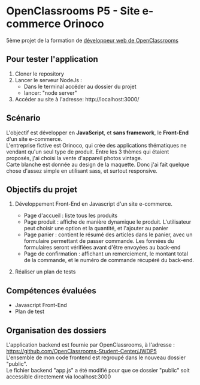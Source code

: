 # OpenClassrooms P5 - Site e-commerce Orinoco
5ème projet de la formation de [développeur web de OpenClassrooms](https://openclassrooms.com/fr/paths/185-developpeur-web)

## Pour tester l'application
1. Cloner le repository
2. Lancer le serveur NodeJs :
    - Dans le terminal accéder au dossier du projet
    - lancer: "node server"
3. Accéder au site à l'adresse: http://localhost:3000/

## Scénario
L'objectif est développer en **JavaScript**, et **sans framework**, le **Front-End** d'un site e-commerce.  
L'entreprise fictive est Orinoco, qui crée des applications thématiques ne vendant qu'un seul type de produit. Entre les 3 thèmes qui étaient proposés, j'ai choisi la vente d'appareil photos vintage.  
Carte blanche est donnée au design de la maquette. Donc j'ai fait quelque chose d'assez simple en utilisant sass, et surtout responsive.

## Objectifs du projet
1. Développement Front-End en Javascript d'un site e-commerce.
    - Page d'accueil : liste tous les produits
    - Page produit : affiche de manière dynamique le produit. L'utilisateur peut choisir une option et la quantité, et l'ajouter au panier
    - Page panier : contient le résumé des articles dans le panier, avec un formulaire permettant de passer commande. Les fonnées du formulaires seront vérifiées avant d'être envoyées au back-end
    - Page de confirmation : affichant un remerciement, le montant total de la commande, et le numéro de commande récupéré du back-end.

2. Réaliser un plan de tests

## Compétences évaluées
- Javascript Front-End
- Plan de test

## Organisation des dossiers
L'application backend est fournie par OpenClassrooms, à l'adresse : https://github.com/OpenClassrooms-Student-Center/JWDP5  
L'ensemble de mon code frontend est regroupé dans le nouveau dossier "public".  
Le fichier backend "app.js" a été modifié pour que ce dossier "public" soit accessible directement via localhost:3000

